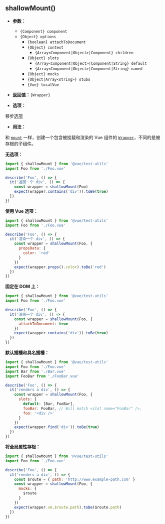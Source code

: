 ## shallowMount()

- **参数：**

  - `{Component} component`
  - `{Object} options`
    - `{boolean} attachToDocument`
    - `{Object} context`
      - `{Array<Component|Object>|Component} children`
    - `{Object} slots`
        - `{Array<Component|Object>|Component|String} default`
        - `{Array<Component|Object>|Component|String} named`
    - `{Object} mocks`
    - `{Object|Array<string>} stubs`
    - `{Vue} localVue`

- **返回值：**`{Wrapper}`

- **选项：**

移步[选项](./options.md)

- **用法：**

和 [`mount`](mount.md) 一样，创建一个包含被挂载和渲染的 Vue 组件的 [`Wrapper`](wrapper/)，不同的是被存根的子组件。

**无选项：**

```js
import { shallowMount } from '@vue/test-utils'
import Foo from './Foo.vue'

describe('Foo', () => {
  it('返回一个 div', () => {
    const wrapper = shallowMount(Foo)
    expect(wrapper.contains('div')).toBe(true)
  })
})
```

**使用 Vue 选项：**

```js
import { shallowMount } from '@vue/test-utils'
import Foo from './Foo.vue'

describe('Foo', () => {
  it('渲染一个 div', () => {
    const wrapper = shallowMount(Foo, {
      propsData: {
        color: 'red'
      }
    })
    expect(wrapper.props().color).toBe('red')
  })
})
```

**固定在 DOM 上：**

```js
import { shallowMount } from '@vue/test-utils'
import Foo from './Foo.vue'

describe('Foo', () => {
  it('渲染一个 div', () => {
    const wrapper = shallowMount(Foo, {
      attachToDocument: true
    })
    expect(wrapper.contains('div')).toBe(true)
  })
})
```

**默认插槽和具名插槽：**

```js
import { shallowMount } from '@vue/test-utils'
import Foo from './Foo.vue'
import Bar from './Bar.vue'
import FooBar from './FooBar.vue'

describe('Foo', () => {
  it('renders a div', () => {
    const wrapper = shallowMount(Foo, {
      slots: {
        default: [Bar, FooBar],
        fooBar: FooBar, // Will match <slot name="FooBar" />,
        foo: '<div />'
      }
    })
    expect(wrapper.find('div')).toBe(true)
  })
})
```

**将全局属性存根：**

```js
import { shallowMount } from '@vue/test-utils'
import Foo from './Foo.vue'

describe('Foo', () => {
  it('renders a div', () => {
    const $route = { path: 'http://www.example-path.com' }
    const wrapper = shallowMount(Foo, {
      mocks: {
        $route
      }
    })
    expect(wrapper.vm.$route.path).toBe($route.path)
  })
})
```
